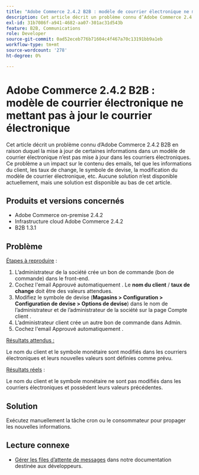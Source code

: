 ```yaml
---
title: "Adobe Commerce 2.4.2 B2B : modèle de courrier électronique ne mettant pas à jour le courrier électronique"
description: Cet article décrit un problème connu d’Adobe Commerce 2.4.2 B2B en raison duquel la mise à jour de certaines informations dans un modèle de courrier électronique n’est pas mise à jour dans les courriers électroniques. Ce problème a un impact sur le contenu des emails, tel que les informations du client, les taux de change, le symbole de devise, la modification du modèle de courrier électronique, etc. Aucune solution n’est disponible actuellement, mais une solution est disponible au bas de cet article.
exl-id: 31b7086f-a941-4682-aa07-301ac31d543b
feature: B2B, Communications
role: Developer
source-git-commit: 0ad52eceb776b71604c4f467a70c13191bb9a1eb
workflow-type: tm+mt
source-wordcount: '278'
ht-degree: 0%

---
```


# Adobe Commerce 2.4.2 B2B : modèle de courrier électronique ne mettant pas à jour le courrier électronique

Cet article décrit un problème connu d’Adobe Commerce 2.4.2 B2B en raison duquel la mise à jour de certaines informations dans un modèle de courrier électronique n’est pas mise à jour dans les courriers électroniques. Ce problème a un impact sur le contenu des emails, tel que les informations du client, les taux de change, le symbole de devise, la modification du modèle de courrier électronique, etc. Aucune solution n’est disponible actuellement, mais une solution est disponible au bas de cet article.

## Produits et versions concernés

* Adobe Commerce on-premise 2.4.2
* Infrastructure cloud Adobe Commerce 2.4.2
* B2B 1.3.1

## Problème

<u>Étapes à reproduire</u> :

1. L’administrateur de la société crée un bon de commande (bon de commande) dans le front-end.
1. Cochez l&#39;email Approuvé automatiquement . Le **nom du client** / **taux de change** doit être des valeurs attendues.
1. Modifiez le symbole de devise (**Magasins > Configuration > Configuration de devise > Options de devise**) dans le nom de l’administrateur et de l’administrateur de la société sur la page Compte client .
1. L’administrateur client crée un autre bon de commande dans Admin.
1. Cochez l&#39;email Approuvé automatiquement .

<u>Résultats attendus :</u>

Le nom du client et le symbole monétaire sont modifiés dans les courriers électroniques et leurs nouvelles valeurs sont définies comme prévu.

<u>Résultats réels</u> :

Le nom du client et le symbole monétaire ne sont pas modifiés dans les courriers électroniques et possèdent leurs valeurs précédentes.

## Solution

Exécutez manuellement la tâche cron ou le consommateur pour propager les nouvelles informations.

## Lecture connexe

* [Gérer les files d’attente de messages](https://devdocs.magento.com/guides/v2.4/config-guide/mq/manage-message-queues.html) dans notre documentation destinée aux développeurs.

